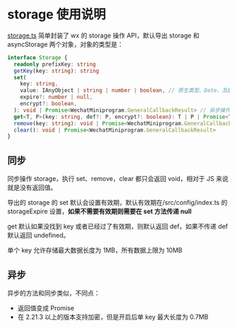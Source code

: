 # storage 使用说明

[storage.ts](/src/utils/storage.ts) 简单封装了 wx 的 storage 操作 API，默认导出 storage 和 asyncStorage 两个对象，对象的类型是：

```ts
interface Storage {
  readonly prefixKey: string
  getKey(key: string): string
  set(
    key: string,
    value: IAnyObject | string | number | boolean, // 原生类型、Date、及能够通过JSON.stringify序列化的对象
    expire?: number | null,
    encrypt?: boolean,
  ): void | Promise<WechatMiniprogram.GeneralCallbackResult> // 异步操作Storage支持加密，支持promise，加密最低版本2.21.3
  get<T, P>(key: string, def?: P, encrypt?: boolean): T | P | Promise<T | P> // encrypt需要set和get同时为true
  remove(key: string): void | Promise<WechatMiniprogram.GeneralCallbackResult>
  clear(): void | Promise<WechatMiniprogram.GeneralCallbackResult>
}
```

## 同步

同步操作 storage，执行 set、remove，clear 都只会返回 void，相对于 JS 来说就是没有返回值。

导出的 storage 的 set 默认会设置有效期，默认有效期在/src/config/index.ts 的 storageExpire 设置，**如果不需要有效期则需要在 set 方法传递 null**

get 默认如果没找到 key 或者已经过了有效期，则默认返回 def，如果不传递 def 默认返回 undefined。

单个 key 允许存储最大数据长度为 1MB，所有数据上限为 10MB

## 异步

异步的方法和同步类似，不同点：

- 返回值变成 Promise
- 在 2.21.3 以上的版本支持加密，但是开启后单 key 最大长度为 0.7MB
